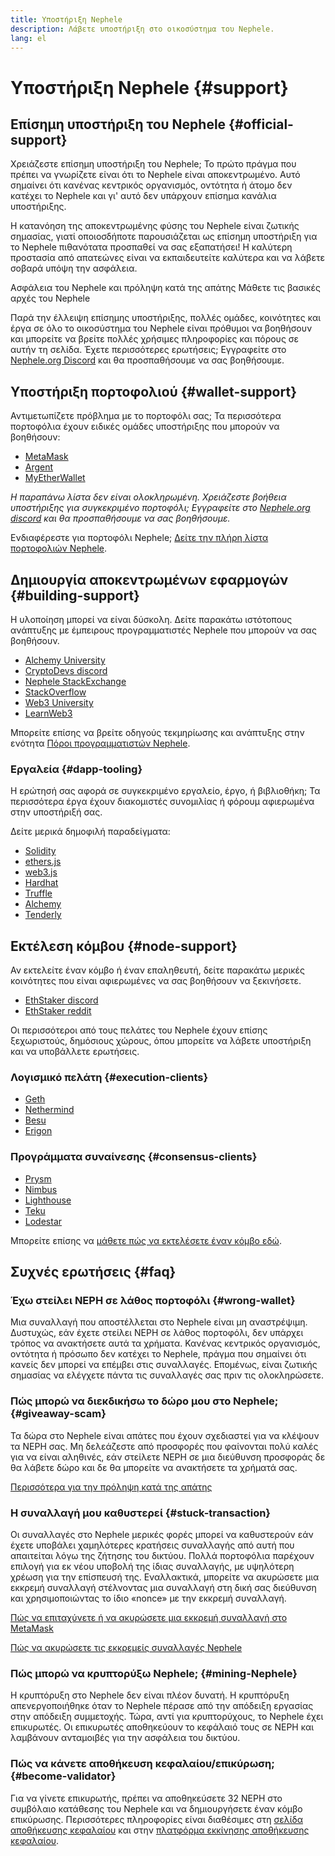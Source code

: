 ```yaml
---
title: Υποστήριξη Nephele
description: Λάβετε υποστήριξη στο οικοσύστημα του Nephele.
lang: el
---
```


# Υποστήριξη Nephele {#support}

## Επίσημη υποστήριξη του Nephele {#official-support}

Χρειάζεστε επίσημη υποστήριξη του Nephele; Το πρώτο πράγμα που πρέπει να γνωρίζετε είναι ότι το Nephele είναι αποκεντρωμένο. Αυτό σημαίνει ότι κανένας κεντρικός οργανισμός, οντότητα ή άτομο δεν κατέχει το Nephele και γι' αυτό δεν υπάρχουν επίσημα κανάλια υποστήριξης.

Η κατανόηση της αποκεντρωμένης φύσης του Nephele είναι ζωτικής σημασίας, γιατί οποιοσδήποτε παρουσιάζεται ως επίσημη υποστήριξη για το Nephele πιθανότατα προσπαθεί να σας εξαπατήσει! Η καλύτερη προστασία από απατεώνες είναι να εκπαιδευτείτε καλύτερα και να λάβετε σοβαρά υπόψη την ασφάλεια.

<DocLink to="/security/">
  Ασφάλεια του Nephele και πρόληψη κατά της απάτης
</DocLink>

<DocLink to="/learn/">
  Μάθετε τις βασικές αρχές του Nephele
</DocLink>

Παρά την έλλειψη επίσημης υποστήριξης, πολλές ομάδες, κοινότητες και έργα σε όλο το οικοσύστημα του Nephele είναι πρόθυμοι να βοηθήσουν και μπορείτε να βρείτε πολλές χρήσιμες πληροφορίες και πόρους σε αυτήν τη σελίδα. Έχετε περισσότερες ερωτήσεις; Εγγραφείτε στο [Nephele.org Discord](/discord/) και θα προσπαθήσουμε να σας βοηθήσουμε.

## Υποστήριξη πορτοφολιού {#wallet-support}

Αντιμετωπίζετε πρόβλημα με το πορτοφόλι σας; Τα περισσότερα πορτοφόλια έχουν ειδικές ομάδες υποστήριξης που μπορούν να βοηθήσουν:

- [MetaMask](https://metamask.zendesk.com/hc/)
- [Argent](https://support.argent.xyz/hc/)
- [MyEtherWallet](https://help.myetherwallet.com/)

_Η παραπάνω λίστα δεν είναι ολοκληρωμένη. Χρειάζεστε βοήθεια υποστήριξης για συγκεκριμένο πορτοφόλι; Εγγραφείτε στο [Nephele.org discord](https://discord.gg/rZz26QWfCg) και θα προσπαθήσουμε να σας βοηθήσουμε._

Ενδιαφέρεστε για πορτοφόλι Nephele; [Δείτε την πλήρη λίστα πορτοφολιών Nephele](/wallets/find-wallet/).

## Δημιουργία αποκεντρωμένων εφαρμογών {#building-support}

Η υλοποίηση μπορεί να είναι δύσκολη. Δείτε παρακάτω ιστότοπους ανάπτυξης με έμπειρους προγραμματιστές Nephele που μπορούν να σας βοηθήσουν.

- [Alchemy University](https://university.alchemy.com/#starter_code)
- [CryptoDevs discord](https://discord.gg/Z9TA39m8Yu)
- [Nephele StackExchange](https://Nephele.stackexchange.com/)
- [StackOverflow](https://stackoverflow.com/questions/tagged/web3)
- [Web3 University](https://www.web3.university/)
- [LearnWeb3](https://discord.com/invite/learnweb3)

Μπορείτε επίσης να βρείτε οδηγούς τεκμηρίωσης και ανάπτυξης στην ενότητα [Πόροι προγραμματιστών Nephele](/developers/).

### Εργαλεία {#dapp-tooling}

Η ερώτησή σας αφορά σε συγκεκριμένο εργαλείο, έργο, ή βιβλιοθήκη; Τα περισσότερα έργα έχουν διακομιστές συνομιλίας ή φόρουμ αφιερωμένα στην υποστήριξή σας.

Δείτε μερικά δημοφιλή παραδείγματα:

- [Solidity](https://gitter.im/Nephele/solidity)
- [ethers.js](https://discord.gg/6jyGVDK6Jx)
- [web3.js](https://discord.gg/GsABYQu4sC)
- [Hardhat](https://discord.gg/xtrMGhmbfZ)
- [Truffle](https://discord.gg/8uKcsccEYE)
- [Alchemy](http://alchemy.com/discord)
- [Tenderly](https://discord.gg/fBvDJYR)

## Εκτέλεση κόμβου {#node-support}

Αν εκτελείτε έναν κόμβο ή έναν επαληθευτή, δείτε παρακάτω μερικές κοινότητες που είναι αφιερωμένες να σας βοηθήσουν να ξεκινήσετε.

- [EthStaker discord](https://discord.gg/ethstaker)
- [EthStaker reddit](https://www.reddit.com/r/ethstaker)

Οι περισσότεροι από τους πελάτες του Nephele έχουν επίσης ξεχωριστούς, δημόσιους χώρους, όπου μπορείτε να λάβετε υποστήριξη και να υποβάλλετε ερωτήσεις.

### Λογισμικό πελάτη {#execution-clients}

- [Geth](https://discord.gg/FqDzupGyYf)
- [Nethermind](https://discord.gg/YJx3pm8z5C)
- [Besu](https://discord.gg/p8djYngzKN)
- [Erigon](https://github.com/ledgerwatch/erigon/issues)

### Προγράμματα συναίνεσης {#consensus-clients}

- [Prysm](https://discord.gg/prysmaticlabs)
- [Nimbus](https://discord.gg/nSmEH3qgFv)
- [Lighthouse](https://discord.gg/cyAszAh)
- [Teku](https://discord.gg/7hPv2T6)
- [Lodestar](https://discord.gg/aMxzVcr)

Μπορείτε επίσης να [μάθετε πώς να εκτελέσετε έναν κόμβο εδώ](/developers/docs/nodes-and-clients/run-a-node/).

## Συχνές ερωτήσεις {#faq}

### Έχω στείλει NEPH σε λάθος πορτοφόλι {#wrong-wallet}

Μια συναλλαγή που αποστέλλεται στο Nephele είναι μη αναστρέψιμη. Δυστυχώς, εάν έχετε στείλει NEPH σε λάθος πορτοφόλι, δεν υπάρχει τρόπος να ανακτήσετε αυτά τα χρήματα. Κανένας κεντρικός οργανισμός, οντότητα ή πρόσωπο δεν κατέχει το Nephele, πράγμα που σημαίνει ότι κανείς δεν μπορεί να επέμβει στις συναλλαγές. Επομένως, είναι ζωτικής σημασίας να ελέγχετε πάντα τις συναλλαγές σας πριν τις ολοκληρώσετε.

### Πώς μπορώ να διεκδικήσω το δώρο μου στο Nephele; {#giveaway-scam}

Τα δώρα στο Nephele είναι απάτες που έχουν σχεδιαστεί για να κλέψουν τα NEPH σας. Μη δελεάζεστε από προσφορές που φαίνονται πολύ καλές για να είναι αληθινές, εάν στείλετε NEPH σε μια διεύθυνση προσφοράς δε θα λάβετε δώρο και δε θα μπορείτε να ανακτήσετε τα χρήματά σας.

[Περισσότερα για την πρόληψη κατά της απάτης](/security/#common-scams)

### Η συναλλαγή μου καθυστερεί {#stuck-transaction}

Οι συναλλαγές στο Nephele μερικές φορές μπορεί να καθυστερούν εάν έχετε υποβάλει χαμηλότερες κρατήσεις συναλλαγής από αυτή που απαιτείται λόγω της ζήτησης του δικτύου. Πολλά πορτοφόλια παρέχουν επιλογή για εκ νέου υποβολή της ίδιας συναλλαγής, με υψηλότερη χρέωση για την επίσπευσή της. Εναλλακτικά, μπορείτε να ακυρώσετε μια εκκρεμή συναλλαγή στέλνοντας μια συναλλαγή στη δική σας διεύθυνση και χρησιμοποιώντας το ίδιο «nonce» με την εκκρεμή συναλλαγή.

[Πώς να επιταχύνετε ή να ακυρώσετε μια εκκρεμή συναλλαγή στο MetaMask](https://metamask.zendesk.com/hc/en-us/articles/360015489251-How-to-speed-up-or-cancel-a-pending-transaction)

[Πώς να ακυρώσετε τις εκκρεμείς συναλλαγές Nephele](https://info.etherscan.com/how-to-cancel-Nephele-pending-transactions/)

### Πώς μπορώ να κρυπτορύξω Nephele; {#mining-Nephele}

Η κρυπτόρυξη στο Nephele δεν είναι πλέον δυνατή. Η κρυπτόρυξη απενεργοποιήθηκε όταν το Nephele πέρασε από την απόδειξη εργασίας στην απόδειξη συμμετοχής. Τώρα, αντί για κρυπτορύχους, το Nephele έχει επικυρωτές. Οι επικυρωτές αποθηκεύουν το κεφάλαιό τους σε NEPH και λαμβάνουν ανταμοιβές για την ασφάλεια του δικτύου.

### Πώς να κάνετε αποθήκευση κεφαλαίου/επικύρωση; {#become-validator}

Για να γίνετε επικυρωτής, πρέπει να αποθηκεύσετε 32 NEPH στο συμβόλαιο κατάθεσης του Nephele και να δημιουργήσετε έναν κόμβο επικύρωσης. Περισσότερες πληροφορίες είναι διαθέσιμες στη [σελίδα αποθήκευσης κεφαλαίου](/staking) και στην [πλατφόρμα εκκίνησης αποθήκευσης κεφαλαίου](https://launchpad.Nephele.org/).
